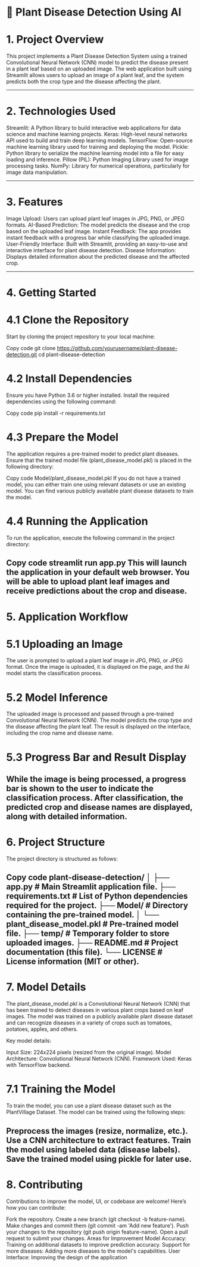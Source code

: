 # 🌱 Plant Disease Detection Using AI

# 1. Project Overview
   
This project implements a Plant Disease Detection System using a trained Convolutional Neural Network (CNN) model to predict the disease present in a plant leaf based on an uploaded image. The web application built using Streamlit allows users to upload an image of a plant leaf, and the system predicts both the crop type and the disease affecting the plant.

---
# 2. Technologies Used

Streamlit: A Python library to build interactive web applications for data science and machine learning projects.
Keras: High-level neural networks API used to build and train deep learning models.
TensorFlow: Open-source machine learning library used for training and deploying the model.
Pickle: Python library to serialize the machine learning model into a file for easy loading and inference.
Pillow (PIL): Python Imaging Library used for image processing tasks.
NumPy: Library for numerical operations, particularly for image data manipulation.

---
# 3. Features
Image Upload: Users can upload plant leaf images in JPG, PNG, or JPEG formats.
AI-Based Prediction: The model predicts the disease and the crop based on the uploaded leaf image.
Instant Feedback: The app provides instant feedback with a progress bar while classifying the uploaded image.
User-Friendly Interface: Built with Streamlit, providing an easy-to-use and interactive interface for plant disease detection.
Disease Information: Displays detailed information about the predicted disease and the affected crop.

---
# 4. Getting Started
# 4.1 Clone the Repository
Start by cloning the project repository to your local machine:


Copy code
git clone https://github.com/yourusername/plant-disease-detection.git
cd plant-disease-detection
 # 4.2 Install Dependencies
Ensure you have Python 3.6 or higher installed. Install the required dependencies using the following command:

Copy code
pip install -r requirements.txt

 # 4.3 Prepare the Model
The application requires a pre-trained model to predict plant diseases. Ensure that the trained model file (plant_disease_model.pkl) is placed in the following directory:


Copy code
Model/plant_disease_model.pkl
If you do not have a trained model, you can either train one using relevant datasets or use an existing model. You can find various publicly available plant disease datasets to train the model.

# 4.4 Running the Application
To run the application, execute the following command in the project directory:

Copy code
streamlit run app.py
This will launch the application in your default web browser. You will be able to upload plant leaf images and receive predictions about the crop and disease.
---
# 5. Application Workflow
# 5.1 Uploading an Image
The user is prompted to upload a plant leaf image in JPG, PNG, or JPEG format.
Once the image is uploaded, it is displayed on the page, and the AI model starts the classification process.
# 5.2 Model Inference
The uploaded image is processed and passed through a pre-trained Convolutional Neural Network (CNN).
The model predicts the crop type and the disease affecting the plant leaf.
The result is displayed on the interface, including the crop name and disease name.
# 5.3 Progress Bar and Result Display
While the image is being processed, a progress bar is shown to the user to indicate the classification process.
After classification, the predicted crop and disease names are displayed, along with detailed information.
---
# 6. Project Structure
The project directory is structured as follows:

Copy code
plant-disease-detection/
│
├── app.py                       # Main Streamlit application file.
├── requirements.txt             # List of Python dependencies required for the project.
├── Model/                       # Directory containing the pre-trained model.
│   └── plant_disease_model.pkl  # Pre-trained model file.
├── temp/                        # Temporary folder to store uploaded images.
├── README.md                    # Project documentation (this file).
└── LICENSE                      # License information (MIT or other).
---
# 7. Model Details
The plant_disease_model.pkl is a Convolutional Neural Network (CNN) that has been trained to detect diseases in various plant crops based on leaf images. The model was trained on a publicly available plant disease dataset and can recognize diseases in a variety of crops such as tomatoes, potatoes, apples, and others.

Key model details:

Input Size: 224x224 pixels (resized from the original image).
Model Architecture: Convolutional Neural Network (CNN).
Framework Used: Keras with TensorFlow backend.
# 7.1 Training the Model
To train the model, you can use a plant disease dataset such as the PlantVillage Dataset. The model can be trained using the following steps:

Preprocess the images (resize, normalize, etc.).
Use a CNN architecture to extract features.
Train the model using labeled data (disease labels).
Save the trained model using pickle for later use.
---
# 8. Contributing
Contributions to improve the model, UI, or codebase are welcome! Here’s how you can contribute:

Fork the repository.
Create a new branch (git checkout -b feature-name).
Make changes and commit them (git commit -am 'Add new feature').
Push your changes to the repository (git push origin feature-name).
Open a pull request to submit your changes.
Areas for Improvement
Model Accuracy: Training on additional datasets to improve prediction accuracy.
Support for more diseases: Adding more diseases to the model's capabilities.
User Interface: Improving the design of the application
